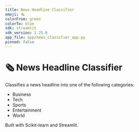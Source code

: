 ```yaml
---
title: News Headline Classifier
emoji: 🗞️
colorFrom: green
colorTo: blue
sdk: streamlit
sdk_version: 1.25.0
app_file: app/news_classifier_app.py
pinned: false
---
```


# 🗞️ News Headline Classifier

Classifies a news headline into one of the following categories:
- Business
- Tech
- Sports
- Entertainment
- World

Built with Scikit-learn and Streamlit.

